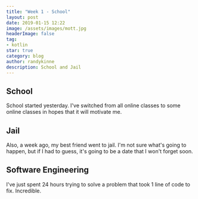 ```yaml
---
title: "Week 1 - School"
layout: post
date: 2019-01-15 12:22
image: /assets/images/mott.jpg
headerImage: false
tag:
- kotlin
star: true
category: blog
author: randykinne
description: School and Jail
---
```


## School

School started yesterday. I've switched from all online classes to some online classes in hopes that it will motivate me.

## Jail

Also, a week ago, my best friend went to jail. I'm not sure what's going to happen, but if I had to guess, it's going to be a date that I won't forget soon.

## Software Engineering

I've just spent 24 hours trying to solve a problem that took 1 line of code to fix. Incredible.